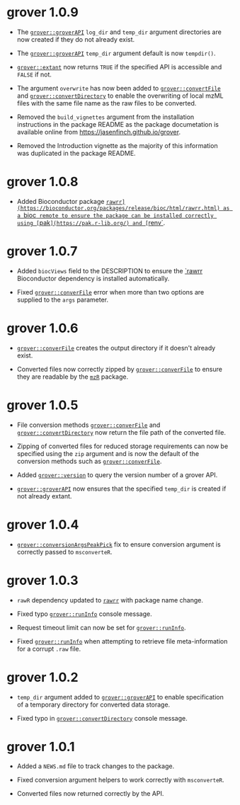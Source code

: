 # grover 1.0.9

* The [`grover::groverAPI`](https://jasenfinch.github.io/grover/reference/groverAPI.html) `log_dir` and `temp_dir` argument directories are now created if they do not already exist.

* The [`grover::groverAPI`](https://jasenfinch.github.io/grover/reference/groverAPI.html) `temp_dir` argument default is now `tempdir()`. 

* [`grover::extant`](https://jasenfinch.github.io/grover/reference/extant.html) now returns `TRUE` if the specified API is accessible and `FALSE` if not.

* The argument `overwrite` has now been added to [`grover::convertFile`](https://jasenfinch.github.io/grover/reference/convert.html) and [`grover::convertDirectory`](https://jasenfinch.github.io/grover/reference/convert.html) to enable the overwriting of local mzML files with the same file name as the raw files to be converted.

* Removed the `build_vignettes` argument from the installation instructions in the package README as the package documetation is available online from https://jasenfinch.github.io/grover.

* Removed the Introduction vignette as the majority of this information was duplicated in the package README.

# grover 1.0.8

* Added Bioconductor package [`rawrr](https://bioconductor.org/packages/release/bioc/html/rawrr.html) as a `bioc` remote to ensure the package can be installed correctly using [`pak`](https://pak.r-lib.org/) and [`renv`](https://rstudio.github.io/renv/articles/renv.html).

# grover 1.0.7

* Added `biocViews` field to the DESCRIPTION to ensure the [`rawrr](https://bioconductor.org/packages/release/bioc/html/rawrr.html) Bioconductor dependency is installed automatically.

* Fixed [`grover::converFile`](https://jasenfinch.github.io/grover/reference/convert.html) error when more than two options are supplied to the `args` parameter.

# grover 1.0.6

* [`grover::converFile`](https://jasenfinch.github.io/grover/reference/convert.html) creates the output directory if it doesn't already exist.

* Converted files now correctly zipped by [`grover::converFile`](https://jasenfinch.github.io/grover/reference/convert.html) to ensure they are readable by the [`mzR`](https://www.bioconductor.org/packages/release/bioc/html/mzR.html) package.

# grover 1.0.5

* File conversion methods [`grover::converFile`](https://jasenfinch.github.io/grover/reference/convert.html) and [`grover::convertDirectory`](https://jasenfinch.github.io/grover/reference/convert.html) now return the file path of the converted file.

* Zipping of converted files for reduced storage requirements can now be specified using the `zip` argument and is now the default of the conversion methods such as [`grover::converFile`](https://jasenfinch.github.io/grover/reference/convert.html).

* Added [`grover::version`](https://jasenfinch.github.io/grover/reference/version.html) to query the version number of a grover API.

* [`grover::groverAPI`](https://jasenfinch.github.io/grover/reference/groverAPI.html) now ensures that the specified `temp_dir` is created if not already extant.

# grover 1.0.4

* [`grover::conversionArgsPeakPick`](https://jasenfinch.github.io/grover/reference/conversionArgs.html) fix to ensure conversion argument is correctly passed to `msconverteR`.

# grover 1.0.3

* `rawR` dependency updated to [`rawrr`](https://github.com/fgcz/rawrr) with package name change.

* Fixed typo [`grover::runInfo`](https://jasenfinch.github.io/grover/reference/info.html) console message. 

* Request timeout limit can now be set for [`grover::runInfo`](https://jasenfinch.github.io/grover/reference/info.html).

* Fixed [`grover::runInfo`](https://jasenfinch.github.io/grover/reference/info.html) when attempting to retrieve file meta-information for a corrupt `.raw` file.

# grover 1.0.2

* `temp_dir` argument added to [`grover::groverAPI`](https://jasenfinch.github.io/grover/reference/groverAPI.html) to enable specification of a temporary directory for converted data storage.

* Fixed typo in [`grover::convertDirectory`](https://jasenfinch.github.io/grover/reference/convert.html) console message. 

# grover 1.0.1

* Added a `NEWS.md` file to track changes to the package.

* Fixed conversion argument helpers to work correctly with `msconverteR`.

* Converted files now returned correctly by the API.
